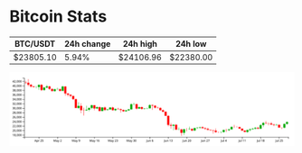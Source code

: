 # Bitcoin Stats

BTC/USDT|24h change|24h high|24h low|
|---|---|---|---|
|$23805.10|5.94%|$24106.96|$22380.00|

<img src="./chart.svg">
